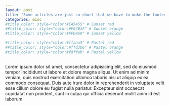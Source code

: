 ```yaml
---
layout: post
title: "Some articles are just so short that we have to make the footer stick"
categories: misc
#title_color: style="color:#EA5455" # Sunset red
##title_color: style="color:#F07B3F" # Sunset orange
#title_color: style="color:#FFD460" # Sunset yellow

#title_color: style="color:#ffaaa5" # Pastel red
##title_color: style="color:#ffd3b6" # Pastel orange
#title_color: style="color:#fdffab" # Pastel yellow
---
```


Lorem ipsum dolor sit amet, consectetur adipisicing elit, sed do eiusmod tempor incididunt ut labore et dolore magna aliqua. Ut enim ad minim veniam, quis nostrud exercitation ullamco laboris nisi ut aliquip ex ea commodo consequat. Duis aute irure dolor in reprehenderit in voluptate velit esse cillum dolore eu fugiat nulla pariatur. Excepteur sint occaecat cupidatat non proident, sunt in culpa qui officia deserunt mollit anim id est laborum.
